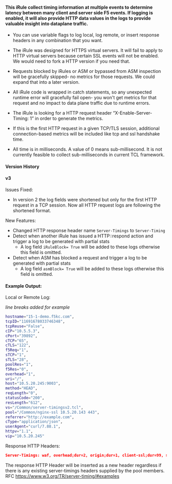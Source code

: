 #### This iRule collect timing information at multiple events to determine latency between many client and server side F5 events. If logging is enabled, it will also provide HTTP data values in the logs to provide valuable insight into dataplane traffic.  

- You can use variable flags to log local, log remote, or insert response headers in any combination that you want.

- The iRule was designed for HTTPS virtual servers. It will fail to apply to HTTP virtual servers because certain SSL events will not be enabled. We would need to fork a HTTP version if you need that.

- Requests blocked by iRules or ASM or bypassed from ASM inspection will be gracefully skipped- no metrics for those requests. We could expand that into a later version.

- All iRule code is wrapped in catch statements, so any unexpected runtime error will gracefully fail open- you won't get metrics for that request and no impact to data plane traffic due to runtime errors.
- The iRule is looking for a HTTP request header “X-Enable-Server-Timing: 1” in order to generate the metrics.
- If this is the first HTTP request in a given TCP/TLS session, additional connection-based metrics will be included like tcp and ssl handshake time.
- All time is in milliseconds. A value of 0 means sub-millisecond. It is not currently feasible to collect sub-milliseconds in current TCL framework. 

#### Version History

#### v3
Issues Fixed: 
- In version 2 the log fields were shortened but only for the first HTTP request in a TCP session. Now all HTTP request logs are following the shortened format.

New Features:  
- Changed HTTP response header name `Server-Timings` to `Server-Timing`
- Detect when another iRule has issued a HTTP::respond action and trigger a log to be generated with partial stats
    - A log field `iRuleBlock= True` will be added to these logs otherwise this field is omitted. 
- Detect when ASM has blocked a request and trigger a log to be generated with partial stats
    - A log field `asmBlock= True` will be added to these logs otherwise this field is omitted.

#### Example Output: 

Local or Remote Log:  
  
*line breaks added for example*
```bash
hostname="15-1-demo.f5kc.com",
tcpID="11691678033746348",
tcpReuse="False",
cIP="10.5.5.3",
cPort="39892",
cTCP="65",
cTLS="122",
f5Req="1",
sTCP="1",
sTLS="28",
poolRes="1",
f5Res="0",
overhead="1",
uri="/",
host="10.5.20.245:9003",
method="HEAD",
reqLength="0",
statusCode="200",
resLength="612",
vs="/Common/server-timingsv2.tcl",
pool="/Common/nginx-ssl 10.5.20.143 443",
referrer="http://example.com",
cType="application/json",
userAgent="curl/7.88.1",
httpv="1.1",
vip="10.5.20.245"
```

Response HTTP Headers:
```json
Server-Timings: waf, overhead;dur=2, origin;dur=1, client-ssl;dur=99, server-ssl;dur=32, client-tcp;dur=31, server-tcp;dur=0
```
The response HTTP Header will be inserted as a new header regardless if there is any existing server-timings headers supplied by the pool members. RFC https://www.w3.org/TR/server-timing/#examples 
